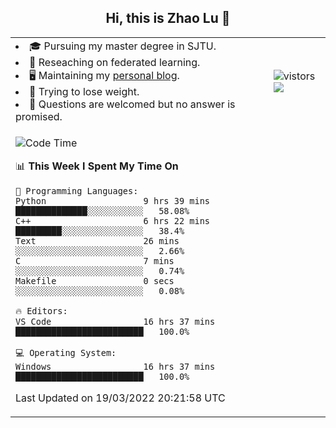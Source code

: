<h2 align="center"> Hi, this is Zhao Lu 👋</h2>

<table style="overflow:hidden;">
    <tr> 
        <td>
            <li>🎓 Pursuing my master degree in SJTU.</li>
            <li>🌱 Reseaching on federated learning.</li>
            <li>🖥️ Maintaining my <a href="https://ifarewell.xyz">personal blog</a>.</li>
            <li>💪 Trying to lose weight.</li>
            <li>💬 Questions are welcomed but no answer is promised.</li> 
        </td>
        <td>
            <img src="https://visitor-badge.glitch.me/badge?page_id=ifarewell" alt="vistors" />
        <br>
          <img src="https://github-readme-stats.vercel.app/api?username=ifarewell&theme=graywhite&hide=prs,contribs&show_icons=true&hide_border=true&icon_color=CE1D2D&text_color=718096&bg_color=ffffff&hide_title=true" />
        </td>
    </tr>
    <tr>
        <td colspan="2">
            
<!--START_SECTION:waka-->
![Code Time](http://img.shields.io/badge/Code%20Time-121%20hrs%2014%20mins-blue)

📊 **This Week I Spent My Time On** 

```text
💬 Programming Languages: 
Python                   9 hrs 39 mins       ██████████████░░░░░░░░░░░   58.08% 
C++                      6 hrs 22 mins       █████████░░░░░░░░░░░░░░░░   38.4% 
Text                     26 mins             ░░░░░░░░░░░░░░░░░░░░░░░░░   2.66% 
C                        7 mins              ░░░░░░░░░░░░░░░░░░░░░░░░░   0.74% 
Makefile                 0 secs              ░░░░░░░░░░░░░░░░░░░░░░░░░   0.08%

🔥 Editors: 
VS Code                  16 hrs 37 mins      █████████████████████████   100.0%

💻 Operating System: 
Windows                  16 hrs 37 mins      █████████████████████████   100.0%

```


 Last Updated on 19/03/2022 20:21:58 UTC
<!--END_SECTION:waka-->
            
</td></tr>
</table>

